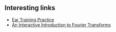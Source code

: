 ## Interesting links

- [Ear Training Practice](https://tonedear.com)
- [An Interactive Introduction to Fourier Transforms](http://www.jezzamon.com/fourier)

